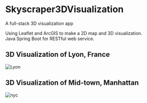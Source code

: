 # Skyscraper3DVisualization
A full-stack 3D visualization app

Using Leaflet and ArcGIS to make a 2D map and 3D visualization.</br>
Java Spring Boot for RESTful web service.

## 3D Visualization of Lyon, France

![Lyon](https://user-images.githubusercontent.com/12507966/62998437-c5528680-be28-11e9-87be-55ab3eb45488.png)



## 3D Visualization of Mid-town, Manhattan

![nyc](https://user-images.githubusercontent.com/12507966/63139181-92300480-bf9a-11e9-9daa-37a8025870e9.png)


